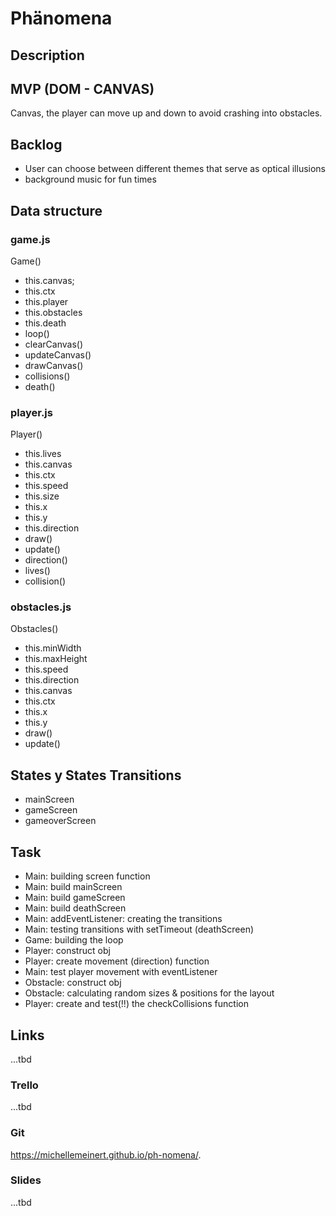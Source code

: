 # Phänomena

## Description



## MVP (DOM - CANVAS)
Canvas, the player can move up and down to avoid crashing into obstacles.


## Backlog
- User can choose between different themes that serve as optical illusions
- background music for fun times 


## Data structure
### game.js 
Game()
 - this.canvas;
 - this.ctx
 - this.player
 - this.obstacles
 - this.death
 - loop()
 - clearCanvas()
 - updateCanvas()
 - drawCanvas()
 - collisions()
 - death()

### player.js
Player()
 - this.lives
 - this.canvas
 - this.ctx
 - this.speed
 - this.size
 - this.x
 - this.y
 - this.direction
 - draw()
 - update()
 - direction()
 - lives()
 - collision()

### obstacles.js
Obstacles()
 - this.minWidth
 - this.maxHeight
 - this.speed
 - this.direction
 - this.canvas
 - this.ctx
 - this.x
 - this.y
 - draw()
 - update()


## States y States Transitions

- mainScreen
- gameScreen
- gameoverScreen


## Task

- Main: building screen function
- Main:  build mainScreen
- Main: build gameScreen
- Main: build deathScreen
- Main: addEventListener: creating the transitions
- Main: testing transitions with setTimeout (deathScreen)
- Game: building the loop
- Player: construct obj
- Player: create movement (direction) function
- Main: test player movement with eventListener
- Obstacle: construct obj
- Obstacle: calculating random sizes & positions for the layout 
- Player: create and test(!!) the checkCollisions function
  

## Links
...tbd

### Trello
...tbd


### Git
https://michellemeinert.github.io/ph-nomena/.


### Slides
...tbd
